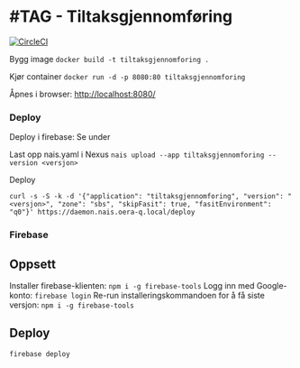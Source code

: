 #TAG - Tiltaksgjennomføring
===========================
[![CircleCI](https://circleci.com/gh/navikt/tiltaksgjennomforing.svg?style=svg)](https://circleci.com/gh/navikt/tiltaksgjennomforing)

Bygg image
`docker build -t tiltaksgjennomforing .`

Kjør container
`docker run -d -p 8080:80 tiltaksgjennomforing`

Åpnes i browser: [http://localhost:8080/](http://localhost:8080/)

### Deploy
Deploy i firebase: Se under

Last opp nais.yaml i Nexus
`nais upload --app tiltaksgjennomforing --version <versjon>`

Deploy

`curl -s -S -k -d '{"application": "tiltaksgjennomforing", "version": "<versjon>", "zone": "sbs", "skipFasit": true, "fasitEnvironment": "q0"}' https://daemon.nais.oera-q.local/deploy`


### Firebase

## Oppsett
Installer firebase-klienten: `npm i -g firebase-tools`
Logg inn med Google-konto: `firebase login`
Re-run installeringskommandoen for å få siste versjon: `npm i -g firebase-tools`

## Deploy
`firebase deploy`